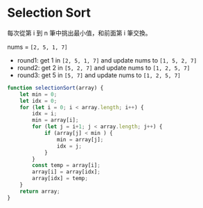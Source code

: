 # Selection Sort

每次從第 i 到 n 筆中挑出最小值，和前面第 i 筆交換。

nums = `[2, 5, 1, 7]`
- round1: get 1 in `[2, 5, 1, 7]` and update nums to `[1, 5, 2, 7]`
- round2: get 2 in `[5, 2, 7]` and update nums to `[1, 2, 5, 7]`
- round3: get 5 in `[5, 7]` and update nums to `[1, 2, 5, 7]`

```js
function selectionSort(array) {
    let min = 0;
    let idx = 0;
    for (let i = 0; i < array.length; i++) {
        idx = i;
        min = array[i];
        for (let j = i+1; j < array.length; j++) {
            if (array[j] < min ) {
                min = array[j];
                idx = j;
            }
        }
        const temp = array[i];
        array[i] = array[idx];
        array[idx] = temp;
    }
    return array;
}
```